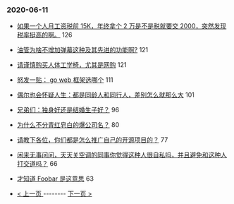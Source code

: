 ### 2020-06-11 
- [如果一个人月工资税前 15K，年终拿个 2 万是不是税就要交 2000，突然发现税率挺高的啊。](https://www.v2ex.com/t/680593) 126
- [油管为啥不增加弹幕这种及其先进的功能啊?](https://www.v2ex.com/t/680471) 121
- [请谨慎购买人体工学椅，尤其是网购](https://www.v2ex.com/t/680492) 121
- [怒发一贴： go web 框架选哪个](https://www.v2ex.com/t/680575) 111
- [偶尔也会怀疑人生：都是同龄人和同行人，差别怎么就那么大](https://www.v2ex.com/t/680529) 101
- [兄弟们：独身好还是结婚生子好？](https://www.v2ex.com/t/680656) 96
- [为什么不分青红皂白的爆公司名？](https://www.v2ex.com/t/680616) 80
- [请教下各位，你们都是怎么推广自己的开源项目的？](https://www.v2ex.com/t/680539) 77
- [闲来无事问问，天天关空调的同事你觉得这种人很自私吗，并且避免和这种人打交道吗？](https://www.v2ex.com/t/680597) 66
- [才知道 Foobar 是这意思](https://www.v2ex.com/t/680468) 63 

- [ < 上一页 ](https://github.com/able8/v2ex-hot-record/blob/master/2020-06-10.md) -------- [ 下一页 > ](https://github.com/able8/v2ex-hot-record/blob/master/2020-06-12.md)